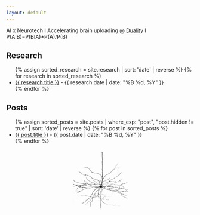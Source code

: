 ```yaml
---
layout: default
---
```


AI x Neurotech    I     Accelerating brain uploading @ <a href="https://glebrazgar.github.io/Duality/">Duality</a>     I     P(AIB)=P(BIA)*P(A)/P(B)

<h2 class="se []ction-title">Research</h2>

<ul class="research-list">
{% assign sorted_research = site.research | sort: 'date' | reverse %}
{% for research in sorted_research %}
  <li>
    <a href="{{ research.url }}">{{ research.title }}</a> - {{ research.date | date: "%B %d, %Y" }}
  </li>
{% endfor %}
</ul>

<h2 class="section-title">Posts</h2>

<ul class="posts-list">
{% assign sorted_posts = site.posts | where_exp: "post", "post.hidden != true" | sort: 'date' | reverse %}
{% for post in sorted_posts %}
  <li>
    <a href="{{ post.url }}">{{ post.title }}</a> - {{ post.date | date: "%B %d, %Y" }}
  </li>
{% endfor %}
</ul>

<!-- Added image below Posts section -->
<div style="text-align: center; margin-top: 20px; margin-bottom: -20px;">
  <img src="./images/first-neuron.jpg" alt="First Neuron" style="max-width: 30%; height: auto; border-radius: 10px; mix-blend-mode: multiply; display: block; margin: 10px auto -40px auto;">
</div>
